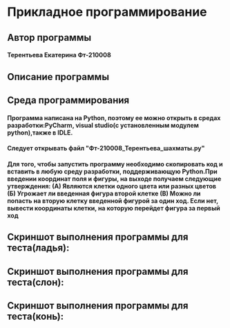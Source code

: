 # Прикладное программирование
<h2 => Автор программы </a> 
<h4 => Терентьева Екатерина Фт-210008 </a> 
<h2 => Описание программы </a> 
<h4 align=>  </h3>
<h2 => Среда программирования </a> 
<h4 align=>Программа написана на Python, поэтому ее можно открыть в средах разработки:PyCharm, visual studiо(с установленным модулем python),также в IDLE. </h3>
<h4 align=>Следует открывать файл "Фт-210008_Терентьева_шахматы.py" </h3>
<h4 align=>Для того, чтобы запустить программу необходимо скопировать код и вставить в любую среду разработки, поддерживающую Python.При введении координат поля и фигуры, на выходе получаем следующие утверждения: 
(А) Являются клетки одного цвета или разных цветов
(Б) Угрожает ли введенная фигура второй клетке
(В) Можно ли попасть на вторую клетку введенной фигурой за один ход. Если нет, вывести координаты клетки, на которую перейдет фигура за первый ход
</h3>
<h2 => Скриншот выполнения программы для теста(ладья): </a> 
<img src=" " alt="">
<h2 => Скриншот выполнения программы для теста(слон): </a> 
<img src=" " alt="">
<h2 => Скриншот выполнения программы для теста(конь): </a> 
<img src=" " alt="">
